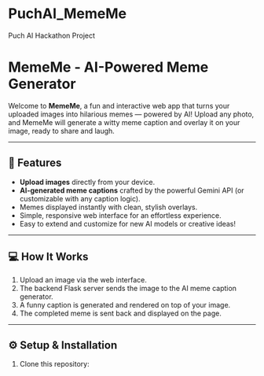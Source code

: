 # PuchAI_MemeMe
Puch AI Hackathon Project 
# MemeMe - AI-Powered Meme Generator

Welcome to **MemeMe**, a fun and interactive web app that turns your uploaded images into hilarious memes — powered by AI! Upload any photo, and MemeMe will generate a witty meme caption and overlay it on your image, ready to share and laugh.

---

## 🚀 Features

- **Upload images** directly from your device.
- **AI-generated meme captions** crafted by the powerful Gemini API (or customizable with any caption logic).
- Memes displayed instantly with clean, stylish overlays.
- Simple, responsive web interface for an effortless experience.
- Easy to extend and customize for new AI models or creative ideas!

---

## 💻 How It Works

1. Upload an image via the web interface.
2. The backend Flask server sends the image to the AI meme caption generator.
3. A funny caption is generated and rendered on top of your image.
4. The completed meme is sent back and displayed on the page.

---

## ⚙️ Setup & Installation

1. Clone this repository:
